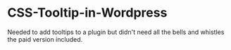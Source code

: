 # CSS-Tooltip-in-Wordpress
Needed to add tooltips to a plugin but didn't need all the bells and whistles the paid version included.
